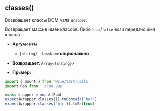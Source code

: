 ## classes()

Возвращает классы DOM-узла `Wrapper`.

Возвращает массив имён классов. Либо `true`/`false` если передано имя класса.

- **Аргументы:**

  - `{string} className` **опционально**

- **Возвращает:** `Array<{string}>`

- **Пример:**

```js
import { mount } from '@vue/test-utils'
import Foo from './Foo.vue'

const wrapper = mount(Foo)
expect(wrapper.classes()).toContain('bar')
expect(wrapper.classes('bar')).toBe(true)
```

